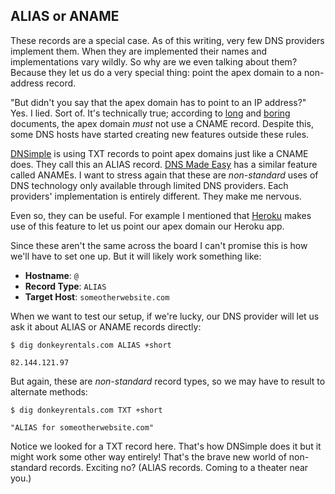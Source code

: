 ## ALIAS or ANAME

These records are a special case. As of this writing, very few DNS providers implement them. When they are implemented their names and implementations vary wildly. So why are we even talking about them? Because they let us do a very special thing: point the apex domain to a non-address record.

"But didn't you say that the apex domain has to point to an IP address?" Yes. I lied. Sort of. It's technically true; according to [long](http://tools.ietf.org/html/rfc1034#page-15) and [boring](http://tools.ietf.org/html/rfc1034#page-20) documents, the apex domain _must_ not use a CNAME record. Despite this, some DNS hosts have started creating new features outside these rules.

[DNSimple](http://support.dnsimple.com/articles/alias-record/) is using TXT records to point apex domains just like a CNAME does. They call this an ALIAS record. [DNS Made Easy](http://help.dnsmadeeasy.com/managed-dns/records/aname-records/) has a similar feature called ANAMEs. I want to stress again that these are _non-standard_ uses of DNS technology only available through limited DNS providers. Each providers' implementation is entirely different. They make me nervous.

Even so, they can be useful. For example I mentioned that [Heroku](https://devcenter.heroku.com/articles/custom-domains#add-a-custom-root-domain) makes use of this feature to let us point our apex domain our Heroku app.

Since these aren't the same across the board I can't promise this is how we'll have to set one up. But it will likely work something like:

* **Hostname**: `@`
* **Record Type**: `ALIAS`
* **Target Host**: `someotherwebsite.com`

When we want to test our setup, if we're lucky, our DNS provider will let us ask it about ALIAS or ANAME records directly:

```shell
$ dig donkeyrentals.com ALIAS +short

82.144.121.97
```

But again, these are _non-standard_ record types, so we may have to result to alternate methods:

```shell
$ dig donkeyrentals.com TXT +short

"ALIAS for someotherwebsite.com"
```

Notice we looked for a TXT record here. That's how DNSimple does it but it might work some other way entirely! That's the brave new world of non-standard records. Exciting no? (ALIAS records. Coming to a theater near you.)
